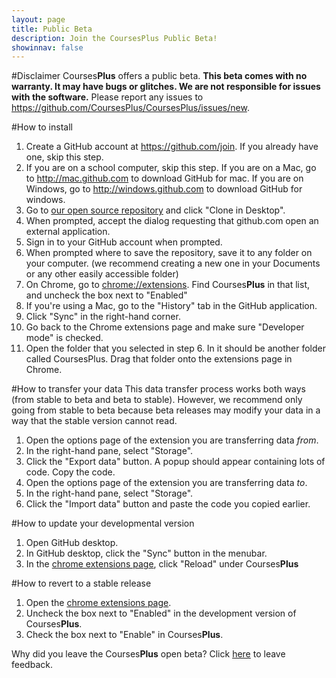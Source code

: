 ```yaml
---
layout: page
title: Public Beta
description: Join the CoursesPlus Public Beta!
showinnav: false
---
```


#Disclaimer
Courses**Plus** offers a public beta. **This beta comes with no warranty. It may have bugs or glitches. We are not responsible for issues with the software.** Please report any issues to <https://github.com/CoursesPlus/CoursesPlus/issues/new>.

#How to install
1. Create a GitHub account at <https://github.com/join>. If you already have one, skip this step.
2. If you are on a school computer, skip this step.  If you are on a Mac, go to <http://mac.github.com> to download GitHub for mac. If you are on Windows, go to <http://windows.github.com> to download GitHub for windows. 
3. Go to [our open source repository](http://github.com/coursesplus/coursesplus) and click "Clone in Desktop".
4. When prompted, accept the dialog requesting that github.com open an external application.
5. Sign in to your GitHub account when prompted.
6. When prompted where to save the repository, save it to any folder on your computer. (we recommend creating a new one in your Documents or any other easily accessible folder)
7. On Chrome, go to <chrome://extensions>. Find Courses**Plus** in that list, and uncheck the box next to "Enabled"
8. If you're using a Mac, go to the "History" tab in the GitHub application.
9. Click "Sync" in the right-hand corner.
10. Go back to the Chrome extensions page and make sure "Developer mode" is checked.
11. Open the folder that you selected in step 6. In it should be another folder called CoursesPlus. Drag that folder onto the extensions page in Chrome.

#How to transfer your data
This data transfer process works both ways (from stable to beta and beta to stable). However, we recommend only going from stable to beta because beta releases may modify your data in a way that the stable version cannot read.
1. Open the options page of the extension you are transferring data *from*.
2. In the right-hand pane, select "Storage".
3. Click the "Export data" button. A popup should appear containing lots of code. Copy the code.
4. Open the options page of the extension you are transferring data *to*.
5. In the right-hand pane, select "Storage".
6. Click the "Import data" button and paste the code you copied earlier.

#How to update your developmental version
1. Open GitHub desktop.
2. In GitHub desktop, click the "Sync" button in the menubar.
3. In the [chrome extensions page](chrome://extensions), click "Reload" under Courses**Plus**

#How to revert to a stable release
1. Open the [chrome extensions page](chrome://extensions).
2. Uncheck the box next to "Enabled" in the development version of Courses**Plus**.
3. Check the box next to "Enable" in Courses**Plus**.

Why did you leave the Courses**Plus** open beta? Click [here](https://github.com/CoursesPlus/CoursesPlus/issues/new) to leave feedback.